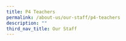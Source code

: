 ```yaml
---
title: P4 Teachers
permalink: /about-us/our-staff/p4-teachers
description: ""
third_nav_title: Our Staff
---
```


